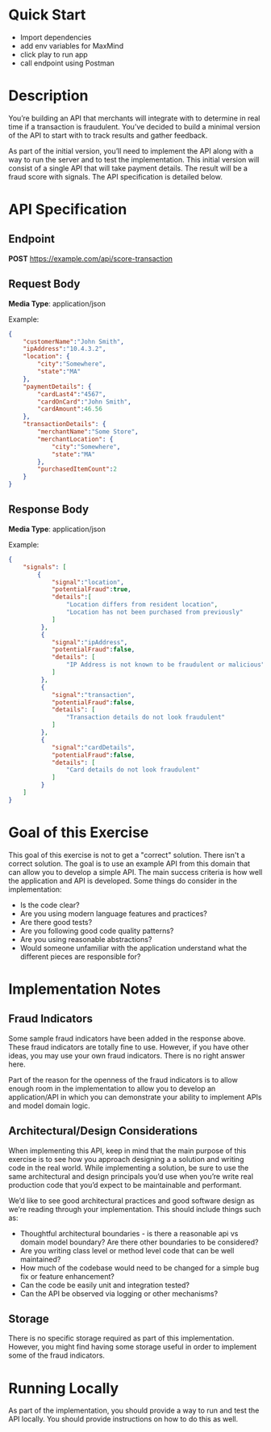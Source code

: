 # Quick Start
- Import dependencies
- add env variables for MaxMind
- click play to run app
- call endpoint using Postman


# Description

You’re building an API that merchants will integrate with to determine in real time if a transaction is fraudulent.  You’ve decided to build a minimal version of the API to start with to track results and gather feedback.

As part of the initial version, you’ll need to implement the API along with a way to run the server and to test the implementation. This initial version will consist of a single API that will take payment  details. The result will be a fraud score with signals. The API specification is detailed below.

# API Specification

## Endpoint
**POST**  https://example.com/api/score-transaction

## Request Body
**Media Type**: application/json

Example:
```json
{
    "customerName":"John Smith",
    "ipAddress":"10.4.3.2",
    "location": {
        "city":"Somewhere",
        "state":"MA"
    },
    "paymentDetails": {
        "cardLast4":"4567",
        "cardOnCard":"John Smith",
        "cardAmount":46.56
    },
    "transactionDetails": {
        "merchantName":"Some Store",
        "merchantLocation": {
            "city":"Somewhere",
            "state":"MA"
        },
        "purchasedItemCount":2
    }
}
```

## Response Body
**Media Type**: application/json

Example:
```json
{
    "signals": [
        {
            "signal":"location",
            "potentialFraud":true,
            "details":[
                "Location differs from resident location",
                "Location has not been purchased from previously"
            ]
         },
         {
            "signal":"ipAddress",
            "potentialFraud":false,
            "details": [
                "IP Address is not known to be fraudulent or malicious"
            ]
         },
         {
            "signal":"transaction",
            "potentialFraud":false,
            "details": [
                "Transaction details do not look fraudulent"
            ]
         },
         {
            "signal":"cardDetails",
            "potentialFraud":false,
            "details": [
                "Card details do not look fraudulent"
            ]
         }
    ]
}
```

# Goal of this Exercise

This goal of this exercise is not to get a "correct" solution. There isn't a correct solution. The goal is to use an example API from this domain that can allow you to develop a simple API. The main success criteria is how well the application and API is developed. Some things do consider in the implementation:

* Is the code clear?
* Are you using modern language features and practices?
* Are there good tests?
* Are you following good code quality patterns?
* Are you using reasonable abstractions?
* Would someone unfamiliar with the application understand what the different pieces are responsible for?


# Implementation Notes

## Fraud Indicators

Some sample fraud indicators have been added in the response above. These fraud indicators are totally fine to use. However, if you have other ideas, you may use your own fraud indicators. There is no right answer here.

Part of the reason for the openness of the fraud indicators is to allow enough room in the implementation to allow you to develop an application/API in which you can demonstrate your ability to implement APIs and model domain logic.


## Architectural/Design Considerations
When implementing this API, keep in mind that the main purpose of this exercise is to see how you approach designing a a solution and writing code in the real world. While implementing a solution, be sure to use the same architectural and design principals you’d use when you’re write real production code that you’d expect to be maintainable and performant.

We’d like to see good architectural practices and good software design as we’re reading through your implementation. This should include things such as:
* Thoughtful architectural boundaries - is there a reasonable api vs domain model boundary? Are there other boundaries to be considered?
* Are you writing class level or method level code that can be well maintained?
* How much of the codebase would need to be changed for a simple bug fix or feature enhancement?
* Can the code be easily unit and integration tested?
* Can the API be observed via logging or other mechanisms?


## Storage

There is no specific storage required as part of this implementation. However, you might find having some storage useful in order to implement some of the fraud indicators.


# Running Locally

As part of the implementation, you should provide a way to run and test the API locally. You should provide instructions on how to do this as well.